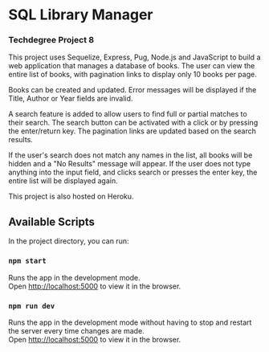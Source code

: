 # SQL Library Manager

### Techdegree Project 8

This project uses Sequelize, Express, Pug, Node.js and JavaScript to build a web application that manages a database
of books.
The user can view the entire list of books, with pagination links to display only 10 books per page.

Books can be created and updated.
Error messages will be displayed if the Title, Author or Year fields are invalid.

A search feature is added to allow users to find full or partial matches to their search.
The search button can be activated with a click or by pressing the enter/return key.
The pagination links are updated based on the search results.

If the user's search does not match any names in the list, all books will be hidden and a "No Results" message will appear.
If the user does not type anything into the input field, and clicks search or presses the enter key, the entire list will be displayed again.

This project is also hosted on Heroku.

## Available Scripts

In the project directory, you can run:

### `npm start`

Runs the app in the development mode.<br>
Open [http://localhost:5000](http://localhost:5000) to view it in the browser.

### `npm run dev`

Runs the app in the development mode without having to stop and restart the server every time changes are made. <br>
Open [http://localhost:5000](http://localhost:5000) to view it in the browser.
